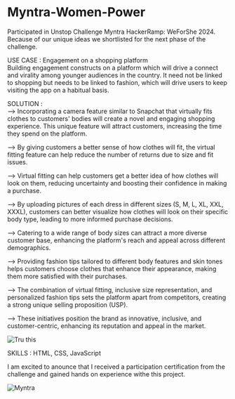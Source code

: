# Myntra-Women-Power
   Participated in Unstop Challenge Myntra HackerRamp: WeForShe 2024. Because of our unique ideas we shortlisted for the next phase of the challenge.</br>

USE CASE :  Engagement on a shopping platform </br>
	Building engagement constructs on a platform which will drive a connect and virality among younger audiences in the country. It need not be linked to shopping but needs to be linked to fashion, which will drive users to keep visiting the app on a habitual basis.</br>

SOLUTION :</br>
--> Incorporating a camera feature similar to Snapchat that virtually fits clothes to customers' bodies will create a novel and engaging shopping experience. This unique feature will attract customers, increasing the time they spend on the platform.

--> By giving customers a better sense of how clothes will fit, the virtual fitting feature can help reduce the number of returns due to size and fit issues.

--> Virtual fitting can help customers get a better idea of how clothes will look on them, reducing uncertainty and boosting their confidence in making a purchase.

--> By uploading pictures of each dress in different sizes (S, M, L, XL, XXL, XXXL), customers can better visualize how clothes will look on their specific body type, leading to more informed purchase decisions.

--> Catering to a wide range of body sizes can attract a more diverse customer base, enhancing the platform's reach and appeal across different demographics.

--> Providing fashion tips tailored to different body features and skin tones helps customers choose clothes that enhance their appearance, making them more satisfied with their purchases.

--> The combination of virtual fitting, inclusive size representation, and personalized fashion tips sets the platform apart from competitors, creating a strong unique selling proposition (USP).

--> These initiatives position the brand as innovative, inclusive, and customer-centric, enhancing its reputation and appeal in the market.

![Tru this](https://github.com/user-attachments/assets/6ba63acb-e10a-4201-aff2-fc7fb393984d)


SKILLS : HTML, CSS, JavaScript

I am excited to anounce that I received a participation certification from the challenge and gained hands on experience withe this project.


![Myntra](https://github.com/user-attachments/assets/d68ac211-5c87-4d79-a103-d5b4a9409c6d)

